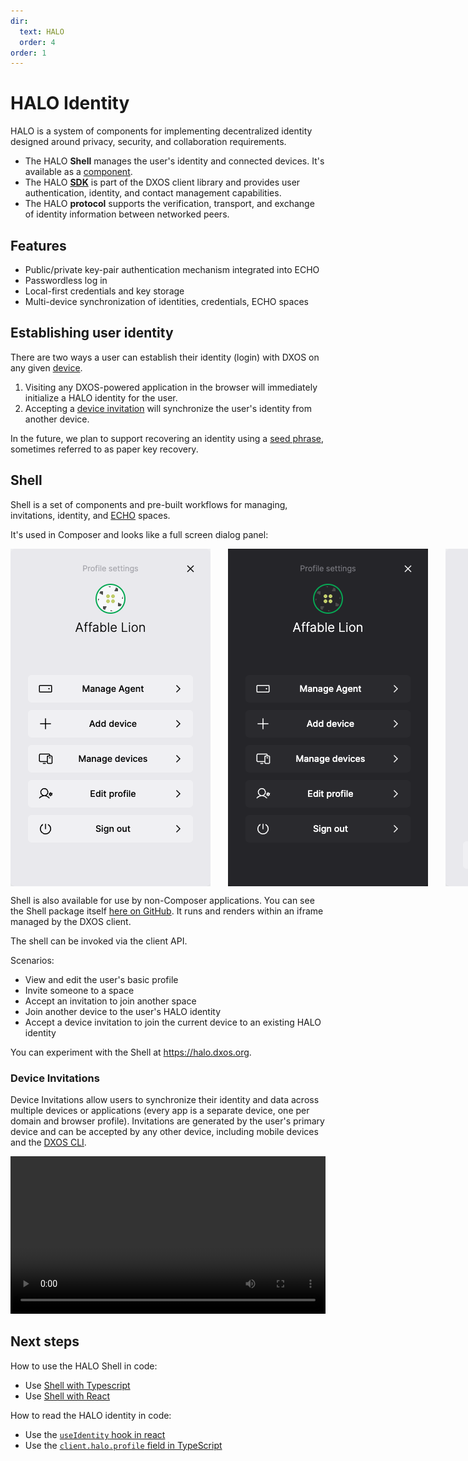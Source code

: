 ```yaml
---
dir:
  text: HALO
  order: 4
order: 1
---
```


# HALO Identity

HALO is a system of components for implementing decentralized identity designed around privacy, security, and collaboration requirements.

* The HALO **Shell** manages the user's identity and connected devices. It's available as a [component](https://github.com/dxos/dxos/tree/main/packages/sdk/shell).
* The HALO [**SDK**](https://www.npmjs.com/package/@dxos/client) is part of the DXOS client library and provides user authentication, identity, and contact management capabilities.
* The HALO **protocol** supports the verification, transport, and exchange of identity information between networked peers.

## Features

* Public/private key-pair authentication mechanism integrated into ECHO
* Passwordless log in
* Local-first credentials and key storage
* Multi-device synchronization of identities, credentials, ECHO spaces

## Establishing user identity

There are two ways a user can establish their identity (login) with DXOS on any given [device](../glossary.md#device).

1. Visiting any DXOS-powered application in the browser will immediately initialize a HALO identity for the user.
2. Accepting a [device invitation](#device-invitations) will synchronize the user's identity from another device.

In the future, we plan to support recovering an identity using a [seed phrase](../glossary.md#seed-phrase), sometimes referred to as paper key recovery.

## Shell

Shell is a set of components and pre-built workflows for managing, invitations, identity, and [ECHO](../echo/) spaces.

It's used in Composer and looks like a full screen dialog panel:

<div class="shell-images" style="display: flex; flex-direction: row; gap: 2em;">
  <img class="light" src="../images/shell-light.png" alt="Shell profile panel" />
  <img class="dark" src="../images/shell-dark.png" alt="Shell profile panel" />

  <img class="light" src="../images/shell-light-add-device.png" alt="Shell device invitation panel" />
  <img class="dark" src="../images/shell-dark-add-device.png" alt="Shell device invitation panel" />
</div>

Shell is also available for use by non-Composer applications. You can see the Shell package itself [here on GitHub](https://github.com/dxos/dxos/tree/main/packages/sdk/shell). It runs and renders within an iframe managed by the DXOS client.

The shell can be invoked via the client API.

Scenarios:

* View and edit the user's basic profile
* Invite someone to a space
* Accept an invitation to join another space
* Join another device to the user's HALO identity
* Accept a device invitation to join the current device to an existing HALO identity

You can experiment with the Shell at <https://halo.dxos.org>.

### Device Invitations

Device Invitations allow users to synchronize their identity and data across multiple devices or applications (every app is a separate device, one per domain and browser profile). Invitations are generated by the user's primary device and can be accepted by any other device, including mobile devices and the [DXOS CLI](../tooling/cli).

<video controls loop autoplay style="width:100%" src="/images/device-invitations.mp4"></video>

## Next steps

How to use the HALO Shell in code:

* Use [Shell with Typescript](../echo/typescript/)
* Use [Shell with React](../echo/react/)

How to read the HALO identity in code:

* Use the [`useIdentity` hook in react](../halo/react.md)
* Use the [`client.halo.profile` field in TypeScript](../halo/typescript.md)
